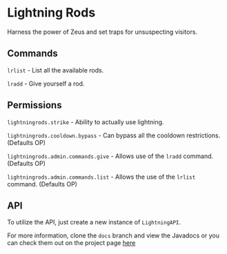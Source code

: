 # Lightning Rods
Harness the power of Zeus and set traps for unsuspecting visitors.

## Commands
`lrlist` - List all the available rods.

`lradd` - Give yourself a rod.

## Permissions
`lightningrods.strike` - Ability to actually use lightning.

`lightningrods.cooldown.bypass` - Can bypass all the cooldown restrictions. (Defaults OP)

`lightningrods.admin.commands.give` - Allows use of the `lradd` command. (Defaults OP)

`lightningrods.admin.commands.list` - Allows the use of the `lrlist` command. (Defaults OP)

## API
To utilize the API, just create a new instance of `LightningAPI`.

For more information, clone the `docs` branch and view the Javadocs or you can check them out on the project page [here](https://matthewhatcher.com/spigot-LightningRods/)